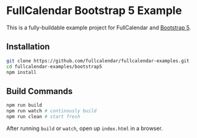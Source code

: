 
# FullCalendar Bootstrap 5 Example

This is a fully-buildable example project for FullCalendar and [Bootstrap 5][Bootstrap].


## Installation

```bash
git clone https://github.com/fullcalendar/fullcalendar-examples.git
cd fullcalendar-examples/bootstrap5
npm install
```

## Build Commands

```bash
npm run build
npm run watch # continously build
npm run clean # start fresh
```

After running `build` or `watch`, open up `index.html` in a browser.

[Bootstrap]: https://getbootstrap.com/
